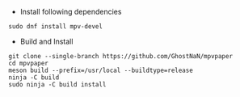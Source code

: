 - Install following dependencies

```shell
sudo dnf install mpv-devel
```

- Build and Install

```shell
git clone --single-branch https://github.com/GhostNaN/mpvpaper
cd mpvpaper
meson build --prefix=/usr/local --buildtype=release
ninja -C build
sudo ninja -C build install
```